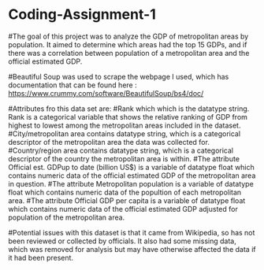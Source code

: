 # Coding-Assignment-1

#The goal of this project was to analyze the GDP of metropolitan areas by population. It aimed to determine which areas had the top 15 GDPs, and if there was a correlation between population of a metropolitan area and the official estimated GDP.

#Beautiful Soup was used to scrape the webpage I used, which has documentation that can be found here : https://www.crummy.com/software/BeautifulSoup/bs4/doc/

#Attributes fro this data set are:
#Rank which which is the datatype string. Rank is a categorical variable that shows the relative ranking of GDP from highest to lowest among the metropolitan areas included in the dataset.
#City/metropolitan area contains datatype string, which is a categorical descriptor of the metropolitan area the data was collected for.
#Country/region area contains datatype string, which is a categorical descriptor of the country the metropolitan area is within.
#The attribute Official est. GDPup to date (billion US$) is a variable of datatype float which contains numeric data of the official estimated GDP of the metropolitan area in question.
#The attribute Metropolitan population is a variable of datatype float which contains numeric data of the popultion of each metropolitan area. 
#The attribute Official GDP per capita is a variable of datatype float which contains numeric data of the official estimated GDP adjusted for population of the metropolitan area.

#Potential issues with this dataset is that it came from Wikipedia, so has not been reviewed or collected by officials. It also had some missing data, which was removed for analysis but may have otherwise affected the data if it had been present. 
